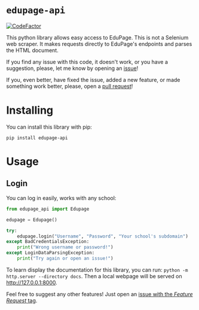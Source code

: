 # `edupage-api`
[![CodeFactor](https://www.codefactor.io/repository/github/ivanhrabcak/edupage-api/badge)](https://www.codefactor.io/repository/github/ivanhrabcak/edupage-api) 

This python library allows easy access to EduPage. This is not a Selenium web scraper. 
It makes requests directly to EduPage's endpoints and parses the HTML document.

If you find any issue with this code, it doesn't work, or you have a suggestion, please, let me know by opening an [issue](https://github.com/ivanhrabcak/edupage-api/issues/new/choose)!

If you, even better, have fixed the issue, added a new feature, or made something work better, please, open a [pull request](https://github.com/ivanhrabcak/edupage-api/compare)!

# Installing
You can install this library with pip:

```
pip install edupage-api
```

# Usage
## Login
You can log in easily, works with any school:

```python
from edupage_api import Edupage

edupage = Edupage()

try:
    edupage.login("Username", "Password", "Your school's subdomain")
except BadCredentialsException:
    print("Wrong username or password!")
except LoginDataParsingException:
    print("Try again or open an issue!")
```

To learn display the documentation for this library, you can run: `python -m http.server --directory docs`.
Then a local webpage will be served on http://127.0.0.1:8000.

Feel free to suggest any other features! Just open an [issue with the *Feature Request* tag](https://github.com/ivanhrabcak/edupage-api/issues/new?labels=feature+request&template=feature_request.md&title=%5BFeature+request%5D+).